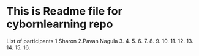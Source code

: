 # This is Readme file for cybornlearning repo
List of participants
1.Sharon
2.Pavan Nagula
3.
4.
5.
6.
7.
8.
9.
10.
11.
12.
13.
14.
15.
16.
